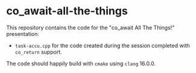# co_await-all-the-things

This repository contains the code for the "co_await All The Things!"
presentation:

- `task-accu.cpp` for the code created during the session completed with `co_return` support.

The code should happily build with `cmake` using `clang` 16.0.0.
